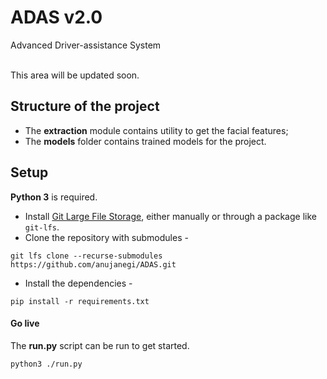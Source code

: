 # ADAS v2.0
Advanced Driver-assistance System <br> <br>

This area will be updated soon.

## Structure of the project

- The **extraction** module contains utility to get the facial features;
- The **models** folder contains trained models for the project.

## Setup

**Python 3** is required.

- Install [Git Large File Storage](https://git-lfs.github.com/), either manually or through a package like `git-lfs`.
- Clone the repository with submodules -

`git lfs clone --recurse-submodules https://github.com/anujanegi/ADAS.git`
- Install the dependencies -

`pip install -r requirements.txt`

#### Go live
The **run.py** script can be run to get started.

`python3 ./run.py`
